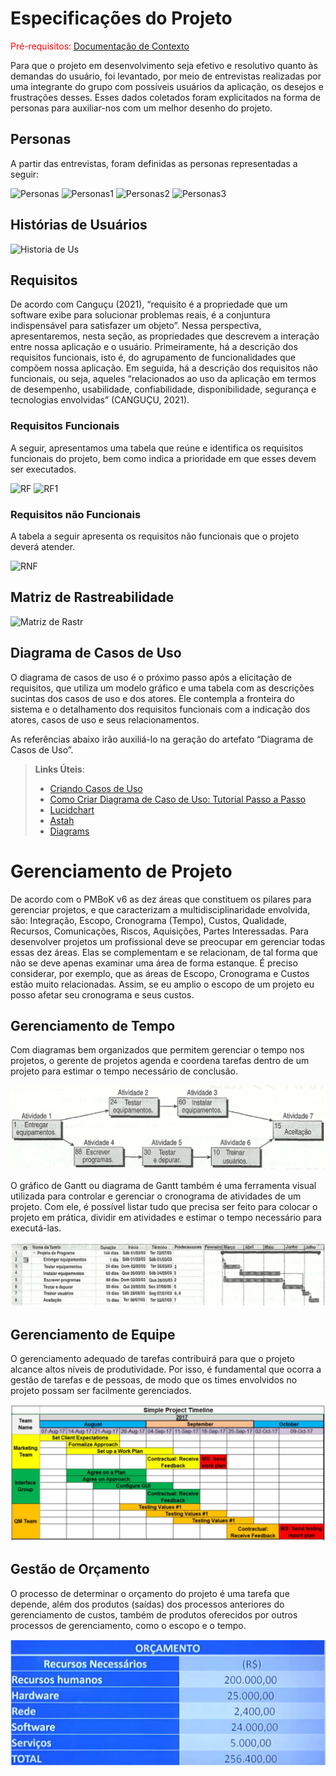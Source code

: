 # Especificações do Projeto

<span style="color:red">Pré-requisitos: <a href="1-Documentação de Contexto.md"> Documentação de Contexto</a></span>

Para que o projeto em desenvolvimento seja efetivo e resolutivo quanto às demandas do usuário, foi levantado, por meio de entrevistas realizadas por uma integrante do grupo com possíveis usuários da aplicação, os desejos e frustrações desses. Esses dados coletados foram explicitados na forma de personas para auxiliar-nos com um melhor desenho do projeto.

## Personas

A partir das entrevistas, foram definidas as personas representadas a seguir:

![Personas](https://user-images.githubusercontent.com/91228646/160319341-19590839-64df-45a7-bbe0-829f8f7a096f.jpg)
![Personas1](https://user-images.githubusercontent.com/91228646/160319663-8288643e-55eb-48ba-aefc-1f1665814219.jpg)
![Personas2](https://user-images.githubusercontent.com/91228646/160319677-0fe9594e-fef7-44d6-a4c9-e9203a7c971c.jpg)
![Personas3](https://user-images.githubusercontent.com/91228646/160319691-c9a1bac3-7a55-4053-9ac7-705e73669263.jpg)

## Histórias de Usuários

![Historia de Us](https://user-images.githubusercontent.com/91228646/160319883-9718187d-9304-4887-b2ec-111fdacb46da.jpg)

## Requisitos

De acordo com Canguçu (2021), “requisito é a propriedade que um software exibe para solucionar problemas reais, é a conjuntura indispensável para satisfazer um objeto”. Nessa perspectiva, apresentaremos, nesta seção, as propriedades que descrevem a interação entre nossa aplicação e o usuário. Primeiramente, há a descrição dos requisitos funcionais, isto é, do agrupamento de funcionalidades que compõem nossa aplicação. Em seguida, há a descrição dos requisitos não funcionais, ou seja, aqueles “relacionados ao uso da aplicação em termos de desempenho, usabilidade, confiabilidade, disponibilidade, segurança e tecnologias envolvidas” (CANGUÇU, 2021).

### Requisitos Funcionais

A seguir, apresentamos uma tabela que reúne e identifica os requisitos funcionais do projeto, bem como indica a prioridade em que esses devem ser executados.

![RF](https://user-images.githubusercontent.com/91228646/160320841-1893d7ad-f0ea-4caf-ad34-9dc5f051f3e0.jpg)
![RF1](https://user-images.githubusercontent.com/91228646/160321003-431b4c2c-3b13-4acf-a304-61a7dcc0cf60.jpg)

### Requisitos não Funcionais

A tabela a seguir apresenta os requisitos não funcionais que o projeto deverá atender. 

![RNF](https://user-images.githubusercontent.com/91228646/160321264-3cc69a8a-713e-4370-bd29-687bbb6e312c.jpg)

## Matriz de Rastreabilidade

![Matriz de Rastr](https://user-images.githubusercontent.com/91228646/160321752-a961bbf7-99dc-4a51-9036-effcdc5c8736.jpg)

## Diagrama de Casos de Uso

O diagrama de casos de uso é o próximo passo após a elicitação de requisitos, que utiliza um modelo gráfico e uma tabela com as descrições sucintas dos casos de uso e dos atores. Ele contempla a fronteira do sistema e o detalhamento dos requisitos funcionais com a indicação dos atores, casos de uso e seus relacionamentos. 

As referências abaixo irão auxiliá-lo na geração do artefato “Diagrama de Casos de Uso”.

> **Links Úteis**:
> - [Criando Casos de Uso](https://www.ibm.com/docs/pt-br/elm/6.0?topic=requirements-creating-use-cases)
> - [Como Criar Diagrama de Caso de Uso: Tutorial Passo a Passo](https://gitmind.com/pt/fazer-diagrama-de-caso-uso.html/)
> - [Lucidchart](https://www.lucidchart.com/)
> - [Astah](https://astah.net/)
> - [Diagrams](https://app.diagrams.net/)

# Gerenciamento de Projeto

De acordo com o PMBoK v6 as dez áreas que constituem os pilares para gerenciar projetos, e que caracterizam a multidisciplinaridade envolvida, são: Integração, Escopo, Cronograma (Tempo), Custos, Qualidade, Recursos, Comunicações, Riscos, Aquisições, Partes Interessadas. Para desenvolver projetos um profissional deve se preocupar em gerenciar todas essas dez áreas. Elas se complementam e se relacionam, de tal forma que não se deve apenas examinar uma área de forma estanque. É preciso considerar, por exemplo, que as áreas de Escopo, Cronograma e Custos estão muito relacionadas. Assim, se eu amplio o escopo de um projeto eu posso afetar seu cronograma e seus custos.

## Gerenciamento de Tempo

Com diagramas bem organizados que permitem gerenciar o tempo nos projetos, o gerente de projetos agenda e coordena tarefas dentro de um projeto para estimar o tempo necessário de conclusão.

![Diagrama de rede simplificado notação francesa (método francês)](img/02-diagrama-rede-simplificado.png)

O gráfico de Gantt ou diagrama de Gantt também é uma ferramenta visual utilizada para controlar e gerenciar o cronograma de atividades de um projeto. Com ele, é possível listar tudo que precisa ser feito para colocar o projeto em prática, dividir em atividades e estimar o tempo necessário para executá-las.

![Gráfico de Gantt](img/02-grafico-gantt.png)

## Gerenciamento de Equipe

O gerenciamento adequado de tarefas contribuirá para que o projeto alcance altos níveis de produtividade. Por isso, é fundamental que ocorra a gestão de tarefas e de pessoas, de modo que os times envolvidos no projeto possam ser facilmente gerenciados. 

![Simple Project Timeline](img/02-project-timeline.png)

## Gestão de Orçamento

O processo de determinar o orçamento do projeto é uma tarefa que depende, além dos produtos (saídas) dos processos anteriores do gerenciamento de custos, também de produtos oferecidos por outros processos de gerenciamento, como o escopo e o tempo.

![Orçamento](img/02-orcamento.png)
